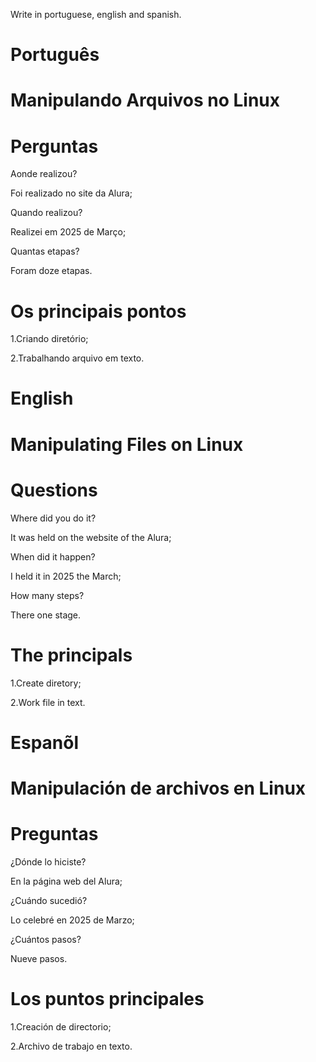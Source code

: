 Write in portuguese, english and spanish.

# Português 

# Manipulando Arquivos no Linux


# Perguntas

Aonde realizou?

Foi realizado no site da Alura;

Quando realizou?

Realizei em 2025 de Março;

Quantas etapas?

Foram doze etapas.

# Os principais pontos

1.Criando diretório;

2.Trabalhando arquivo em texto.



# English

# Manipulating Files on Linux

# Questions

Where did you do it?

It was held on the website of the Alura;

When did it happen?

I held it in 2025 the March;

How many steps?

There one stage.

# The principals

1.Create diretory;

2.Work file in text.


# Espanõl

# Manipulación de archivos en Linux

# Preguntas

¿Dónde lo hiciste?

En la página web del Alura;

¿Cuándo sucedió?

Lo celebré en 2025 de Marzo;

¿Cuántos pasos?

Nueve pasos.

# Los puntos principales

1.Creación de directorio;

2.Archivo de trabajo en texto.

